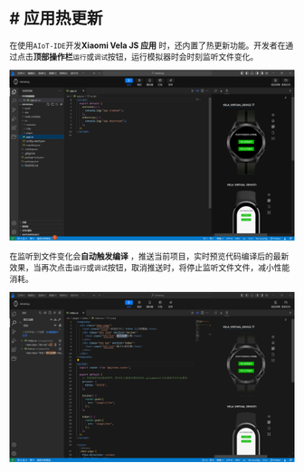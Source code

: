 <!-- 源地址: https://iot.mi.com/vela/quickapp/zh/tools/dev/build.html -->

# # 应用热更新

在使用`AIoT-IDE`开发**Xiaomi Vela JS 应用** 时，还内置了热更新功能。开发者在通过点击**顶部操作栏**`运行`或`调试`按钮，运行模拟器时会时刻监听文件变化。

![alt text](../../images/ide-debugrun-1.fefcbe3c.png)

在监听到文件变化会**自动触发编译** ，推送当前项目，实时预览代码编译后的最新效果，当再次点击`运行`或`调试`按钮，取消推送时，将停止监听文件文件，减小性能消耗。

![alt text](../../images/ide-watch-1.c179fd36.gif)
